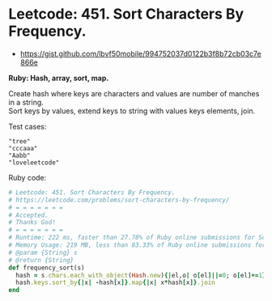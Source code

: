 # Leetcode: 451. Sort Characters By Frequency.

- https://gist.github.com/lbvf50mobile/994752037d0122b3f8b72cb03c7e866e

**Ruby: Hash, array, sort, map.**

Create hash where keys are characters and values are number of manches in a string.  
Sort keys by values, extend keys to string with values keys elements, join.  

Test cases:
```
"tree"
"cccaaa"
"Aabb"
"loveleetcode"
```

Ruby code:
```Ruby
# Leetcode: 451. Sort Characters By Frequency.
# https://leetcode.com/problems/sort-characters-by-frequency/
# = = = = = = =
# Accepted.
# Thanks God!
# = = = = = = =
# Runtime: 222 ms, faster than 27.78% of Ruby online submissions for Sort Characters By Frequency.
# Memory Usage: 219 MB, less than 83.33% of Ruby online submissions for Sort Characters By Frequency.
# @param {String} s
# @return {String}
def frequency_sort(s)
  hash = s.chars.each_with_object(Hash.new){|el,o| o[el]||=0; o[el]+=1}
  hash.keys.sort_by{|x| -hash[x]}.map{|x| x*hash[x]}.join
end
```
